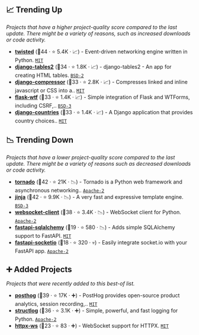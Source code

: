 ## 📈 Trending Up

_Projects that have a higher project-quality score compared to the last update. There might be a variety of reasons, such as increased downloads or code activity._

- <b><a href="https://github.com/twisted/twisted">twisted</a></b> (🥇44 ·  ⭐ 5.4K · 📈) - Event-driven networking engine written in Python. <code><a href="http://bit.ly/34MBwT8">MIT</a></code>
- <b><a href="https://github.com/jieter/django-tables2">django-tables2</a></b> (🥈34 ·  ⭐ 1.8K · 📈) - django-tables2 - An app for creating HTML tables. <code><a href="http://bit.ly/3rqEWVr">BSD-2</a></code> <code><img src="https://static.djangoproject.com/img/icon-touch.e4872c4da341.png" style="display:inline;" width="13" height="13"></code>
- <b><a href="https://github.com/django-compressor/django-compressor">django-compressor</a></b> (🥈33 ·  ⭐ 2.8K · 📈) - Compresses linked and inline javascript or CSS into a.. <code><a href="http://bit.ly/34MBwT8">MIT</a></code> <code><img src="https://static.djangoproject.com/img/icon-touch.e4872c4da341.png" style="display:inline;" width="13" height="13"></code>
- <b><a href="https://github.com/wtforms/flask-wtf">flask-wtf</a></b> (🥉33 ·  ⭐ 1.4K · 📈) - Simple integration of Flask and WTForms, including CSRF,.. <code><a href="http://bit.ly/3aKzpTv">BSD-3</a></code> <code><img src="https://flask.palletsprojects.com/en/1.1.x/_static/flask-icon.png" style="display:inline;" width="13" height="13"></code>
- <b><a href="https://github.com/SmileyChris/django-countries">django-countries</a></b> (🥈33 ·  ⭐ 1.4K · 📈) - A Django application that provides country choices.. <code><a href="http://bit.ly/34MBwT8">MIT</a></code> <code><img src="https://static.djangoproject.com/img/icon-touch.e4872c4da341.png" style="display:inline;" width="13" height="13"></code>

## 📉 Trending Down

_Projects that have a lower project-quality score compared to the last update. There might be a variety of reasons such as decreased downloads or code activity._

- <b><a href="https://github.com/tornadoweb/tornado">tornado</a></b> (🥈42 ·  ⭐ 21K · 📉) - Tornado is a Python web framework and asynchronous networking.. <code><a href="http://bit.ly/3nYMfla">Apache-2</a></code>
- <b><a href="https://github.com/pallets/jinja">jinja</a></b> (🥇42 ·  ⭐ 9.9K · 📉) - A very fast and expressive template engine. <code><a href="http://bit.ly/3aKzpTv">BSD-3</a></code>
- <b><a href="https://github.com/websocket-client/websocket-client">websocket-client</a></b> (🥇38 ·  ⭐ 3.4K · 📉) - WebSocket client for Python. <code><a href="http://bit.ly/3nYMfla">Apache-2</a></code>
- <b><a href="https://github.com/mfreeborn/fastapi-sqlalchemy">fastapi-sqlalchemy</a></b> (🥉19 ·  ⭐ 580 · 📉) - Adds simple SQLAlchemy support to FastAPI. <code><a href="http://bit.ly/34MBwT8">MIT</a></code> <code><img src="https://fastapi.tiangolo.com/img/favicon.png" style="display:inline;" width="13" height="13"></code>
- <b><a href="https://github.com/pyropy/fastapi-socketio">fastapi-socketio</a></b> (🥉18 ·  ⭐ 320 · 💀) - Easily integrate socket.io with your FastAPI app. <code><a href="http://bit.ly/3nYMfla">Apache-2</a></code> <code><img src="https://fastapi.tiangolo.com/img/favicon.png" style="display:inline;" width="13" height="13"></code>

## ➕ Added Projects

_Projects that were recently added to this best-of list._

- <b><a href="https://github.com/PostHog/posthog">posthog</a></b> (🥇39 ·  ⭐ 17K · ➕) - PostHog provides open-source product analytics, session recording,.. <code><a href="http://bit.ly/34MBwT8">MIT</a></code>
- <b><a href="https://github.com/hynek/structlog">structlog</a></b> (🥈36 ·  ⭐ 3.1K · ➕) - Simple, powerful, and fast logging for Python. <code><a href="http://bit.ly/3nYMfla">Apache-2</a></code>
- <b><a href="https://github.com/frankie567/httpx-ws">httpx-ws</a></b> (🥉23 ·  ⭐ 83 · ➕) - WebSocket support for HTTPX. <code><a href="http://bit.ly/34MBwT8">MIT</a></code>

